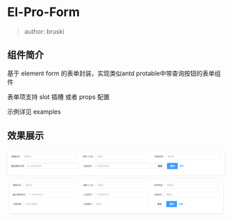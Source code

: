 # El-Pro-Form

> author: bruski

## 组件简介

基于 element form 的表单封装，实现类似antd protable中带查询按钮的表单组件

表单项支持 slot 插槽 或者 props 配置

示例详见 examples

## 效果展示

![example1](/public/img/example1.png)
![example2](/public/img/example2.png)